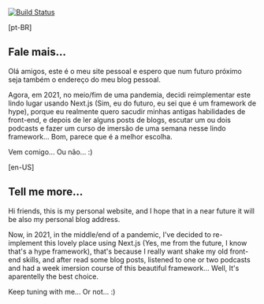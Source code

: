 [![Build Status](https://app.travis-ci.com/diegoma/diegoma.github.io.svg?branch=master)](https://app.travis-ci.com/diegoma/diegoma.github.io)

[pt-BR]

## Fale mais...

Olá amigos, este é o meu site pessoal e espero que num futuro próximo seja também o endereço do meu blog pessoal.

Agora, em 2021, no meio/fim de uma pandemia, decidi reimplementar este lindo lugar usando Next.js (Sim, eu do futuro, eu sei que é um framework de hype), porque eu realmente quero sacudir minhas antigas habilidades de front-end, e depois de ler alguns posts de blogs, escutar um ou dois podcasts e fazer um curso de imersão de uma semana nesse lindo framework... Bom, parece que é a melhor escolha.

Vem comigo... Ou não... :)

[en-US]

## Tell me more...

Hi friends, this is my personal website, and I hope that in a near future it will be also my personal blog address. 

Now, in 2021, in the middle/end of a pandemic, I've decided to re-implement this lovely place using Next.js (Yes, me from the future, I know that's a hype framework), that's because I really want shake my old front-end skills, and after read some blog posts, listened to one or two podcasts and had a week imersion course of this beautiful framework... Well, It's aparentelly the best choice.

Keep tuning with me... Or not... :)
